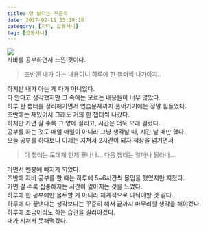 ```yaml
---
title: 양 보다는 꾸준히
date: 2017-02-11 15:19:18
category: [기타, 잡동사니]
tag: [잡동사니]
---
```

![](thumb.png)  
자바를 공부하면서 느낀 것이다.  
> 초반엔 내가 아는 내용이니 하루에 한 챕터씩 나가야지..

하지만 내가 아는 게 다가 아니었다.  
다 안다고 생각했지만 그 속에는 모르는 내용들이 너무 많았다.  
하루 한 챕터를 정리해가면서 연습문제까지 풀어가기에는 정말 힘들었다.  
초반에는 재밌어서 그래도 거의 한 챕터씩 나갔다.  
하지만 가면 갈 수록 그 양에 질리고, 시간은 더욱 오래 걸렸다.  
공부를 하는 것도 매일 매일이 아니라 그냥 생각날 때, 시간 날 때만 했다.  
오늘 공부를 하다보니 이제는 지쳐서 2시간이 되자 책장을 넘기면서  
> 이 챕터는 도대체 언제 끝나나...
다음 챕터는 얼마나 될라나...

라면서 멘붕에 빠지게 되었다.  
초반에 자바 공부를 할 때는 하루에 5~6시간씩 몰입을 했었지만 지쳤다.  
가면 갈 수록 집중해지는 시간이 짧아지는 것을 느꼈다.  
하루에 한 공부에만 몰두할 게 아니라 체계적으로 나눠야할 것 같다.  
하루에 다 끝낸다는 생각보다는 꾸준히 해서 끝까지 마무리할 생각을 해야겠다.  
하루에 조금이라도 하는 습관을 길러야겠다.  
내가 지쳐서 못해먹겠다.